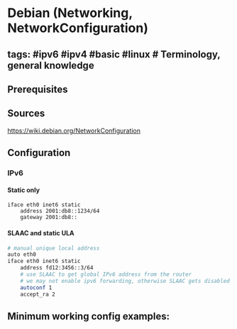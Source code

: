 # Debian (Networking, NetworkConfiguration)

tags: #ipv6 #ipv4 #basic #linux #
Terminology, general knowledge
---


Prerequisites
---


Sources
---
https://wiki.debian.org/NetworkConfiguration

Configuration
---

### IPv6

#### Static only

```
iface eth0 inet6 static
	address 2001:db8::1234/64
	gateway 2001:db8::
```

#### SLAAC and static ULA

```bash
# manual unique local address
auto eth0
iface eth0 inet6 static
	address fd12:3456::3/64
	# use SLAAC to get global IPv6 address from the router
	# we may not enable ipv6 forwarding, otherwise SLAAC gets disabled
	autoconf 1
	accept_ra 2
```

Minimum working config examples:
---